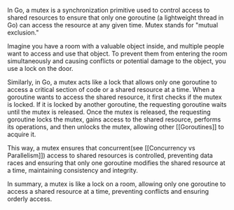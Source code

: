 In Go, a mutex is a synchronization primitive used to control access to shared resources to ensure that only one goroutine (a lightweight thread in Go) can access the resource at any given time. Mutex stands for "mutual exclusion."

Imagine you have a room with a valuable object inside, and multiple people want to access and use that object. To prevent them from entering the room simultaneously and causing conflicts or potential damage to the object, you use a lock on the door.

Similarly, in Go, a mutex acts like a lock that allows only one goroutine to access a critical section of code or a shared resource at a time. When a goroutine wants to access the shared resource, it first checks if the mutex is locked. If it is locked by another goroutine, the requesting goroutine waits until the mutex is released. Once the mutex is released, the requesting goroutine locks the mutex, gains access to the shared resource, performs its operations, and then unlocks the mutex, allowing other [[Goroutines]] to acquire it.

This way, a mutex ensures that concurrent(see [[Concurrency vs Parallelism]]) access to shared resources is controlled, preventing data races and ensuring that only one goroutine modifies the shared resource at a time, maintaining consistency and integrity.

In summary, a mutex is like a lock on a room, allowing only one goroutine to access a shared resource at a time, preventing conflicts and ensuring orderly access.